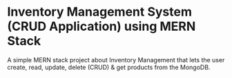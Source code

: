 # Inventory Management System (CRUD Application) using MERN Stack

A simple MERN stack project about Inventory Management that lets the user create, read, update, delete (CRUD) & get products from the MongoDB.